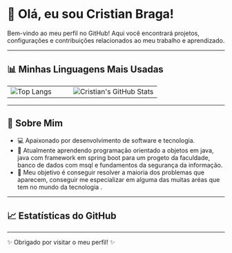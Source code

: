 # 👋 Olá, eu sou Cristian Braga!

Bem-vindo ao meu perfil no GitHub! Aqui você encontrará projetos, configurações e contribuições relacionados ao meu trabalho e aprendizado.

---

## 📊 Minhas Linguagens Mais Usadas

<table>
  <tr>
    <td>
      <img src="https://github-readme-stats.vercel.app/api/top-langs/?username=CristianBraga7&layout=compact&theme=dracula" alt="Top Langs" /> &nbsp; &nbsp; &nbsp; &nbsp;
    </td>
    <td>
      <img src="https://github-readme-stats.vercel.app/api?username=CristianBraga7&show_icons=true&theme=dracula" alt="Cristian's GitHub Stats" />
    </td>
  </tr>
</table>

---

## 📖 Sobre Mim
- 💻 Apaixonado por desenvolvimento de software e tecnologia.
- 🌱 Atualmente aprendendo programação orientado a objetos em java, java com framework em spring boot para um progeto da faculdade, banco de dados com msql e fundamentos da segurança da informação.
- 🎯 Meu objetivo é conseguir resolver a maioria dos problemas que aparecem, conseguir me especializar em alguma das muitas aréas que tem no mundo da tecnologia .

---

## 📈 Estatísticas do GitHub



---
✨ Obrigado por visitar o meu perfil! ✨
